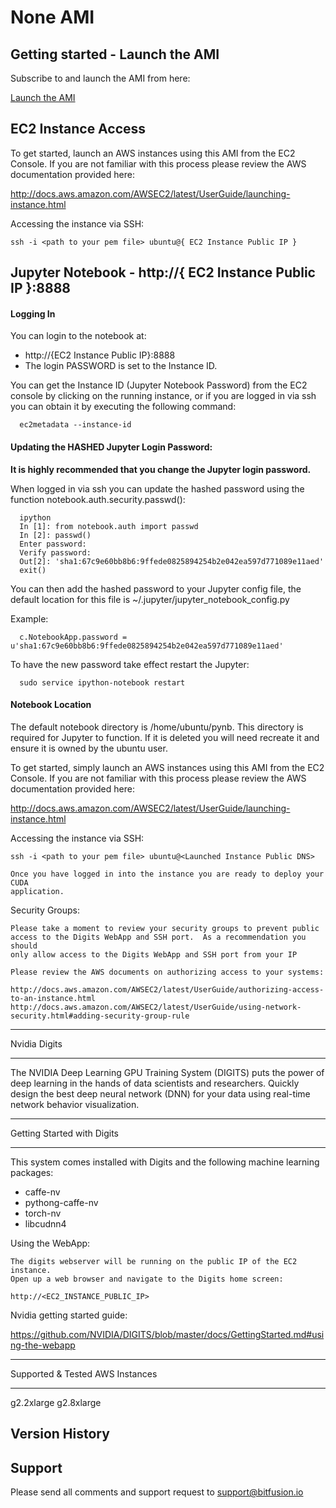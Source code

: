 None AMI
==============================================================================


Getting started - Launch the AMI
-------------------------------------------------------------------------------

Subscribe to and launch the AMI from here:

[Launch the AMI](http://www.bitfusion.io/boost-machine-images/)


EC2 Instance Access
-------------------------------------------------------------------------------

To get started, launch an AWS instances using this AMI from the EC2
Console. If you are not familiar with this process please review the AWS
documentation provided here:

http://docs.aws.amazon.com/AWSEC2/latest/UserGuide/launching-instance.html

Accessing the instance via SSH:

```
ssh -i <path to your pem file> ubuntu@{ EC2 Instance Public IP }
```

Jupyter Notebook - http://{ EC2 Instance Public IP }:8888
-------------------------------------------------------------------------------

#### Logging In

You can login to the notebook at:

  * http://{EC2 Instance Public IP}:8888
  * The login PASSWORD is set to the Instance ID.

You can get the Instance ID (Jupyter Notebook Password) from the EC2 console by
clicking on the running instance, or if you are logged in via ssh you can obtain
it by executing the following command:

```
  ec2metadata --instance-id
```


#### Updating the HASHED Jupyter Login Password:

**It is highly recommended that you change the Jupyter login password.**

When logged in via ssh you can update the hashed password using the function
notebook.auth.security.passwd():

```
  ipython
  In [1]: from notebook.auth import passwd
  In [2]: passwd()
  Enter password:
  Verify password:
  Out[2]: 'sha1:67c9e60bb8b6:9ffede0825894254b2e042ea597d771089e11aed'
  exit()
```

You can then add the hashed password to your Jupyter config file, the default
location for this file is ~/.jupyter/jupyter_notebook_config.py

Example:

```
  c.NotebookApp.password = u'sha1:67c9e60bb8b6:9ffede0825894254b2e042ea597d771089e11aed'
```

To have the new password take effect restart the Jupyter:

```
  sudo service ipython-notebook restart
```


#### Notebook Location

The default notebook directory is /home/ubuntu/pynb.  This directory is
required for Jupyter to function.  If it is deleted you will need
recreate it and ensure it is owned by the ubuntu user.

To get started, simply launch an AWS instances using this AMI from the EC2
Console. If you are not familiar with this process please review the AWS
documentation provided here:

http://docs.aws.amazon.com/AWSEC2/latest/UserGuide/launching-instance.html

Accessing the instance via SSH:

    ssh -i <path to your pem file> ubuntu@<Launched Instance Public DNS>

    Once you have logged in into the instance you are ready to deploy your CUDA
    application.

Security Groups:

    Please take a moment to review your security groups to prevent public
    access to the Digits WebApp and SSH port.  As a recommendation you should
    only allow access to the Digits WebApp and SSH port from your IP

    Please review the AWS documents on authorizing access to your systems:

    http://docs.aws.amazon.com/AWSEC2/latest/UserGuide/authorizing-access-to-an-instance.html
    http://docs.aws.amazon.com/AWSEC2/latest/UserGuide/using-network-security.html#adding-security-group-rule


-------------------------------------------------------------------------------

Nvidia Digits

-------------------------------------------------------------------------------

The NVIDIA Deep Learning GPU Training System (DIGITS) puts the power of deep
learning in the hands of data scientists and researchers. Quickly design the
best deep neural network (DNN) for your data using real-time network behavior
visualization.


-------------------------------------------------------------------------------

Getting Started with Digits

-------------------------------------------------------------------------------

This system comes installed with Digits and the following machine learning
packages:

 - caffe-nv
 - pythong-caffe-nv
 - torch-nv
 - libcudnn4

Using the WebApp:

    The digits webserver will be running on the public IP of the EC2 instance.
    Open up a web browser and navigate to the Digits home screen:

    http://<EC2_INSTANCE_PUBLIC_IP>

Nvidia getting started guide:

https://github.com/NVIDIA/DIGITS/blob/master/docs/GettingStarted.md#using-the-webapp


-------------------------------------------------------------------------------

Supported & Tested AWS Instances

-------------------------------------------------------------------------------

g2.2xlarge	g2.8xlarge


Version History
-------------------------------------------------------------------------------




Support
-------------------------------------------------------------------------------

Please send all comments and support request to support@bitfusion.io

